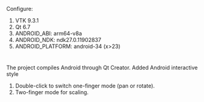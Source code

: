 Configure:
1. VTK 9.3.1
2. Qt 6.7
3. ANDROID_ABI: arm64-v8a
4. ANDROID_NDK: ndk27.0.11902837
5. ANDROID_PLATFORM: android-34 (x>23)
#
The project compiles Android through Qt Creator.
Added Android interactive style
1. Double-click to switch one-finger mode (pan or rotate).
2. Two-finger mode for scaling.
